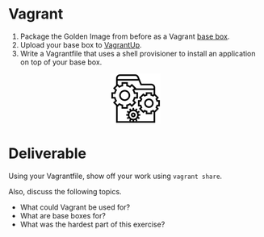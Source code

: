 # Vagrant

 1. Package the Golden Image from before as a Vagrant [base box](https://www.vagrantup.com/docs/virtualbox/boxes.html).
 2. Upload your base box to [VagrantUp](https://app.vagrantup.com/).
 3. Write a Vagrantfile that uses a shell provisioner to install an application on top of your base box.

<center>

  ![](../img/config.png)

</center>

# Deliverable

Using your Vagrantfile, show off your work using `vagrant share`.

Also, discuss the following topics.
 - What could Vagrant be used for?
 - What are base boxes for?
 - What was the hardest part of this exercise?
